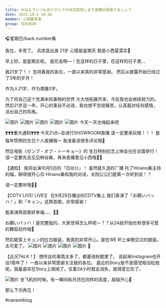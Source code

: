 ```yaml
---
title: おはよういつもありがとう今日生配信します金曜日頑張りましょう
date: 2025.10.3 10:16
member: 小西夏菜実
group: 日向坂46
---
```


🎧星期日/back number桑






各位，辛苦了。
兵库县出身 21岁
心情是星期天
我是小西夏菜实🐺






早上好。是星期五呢。
是花金啊—！在这样的日子里，在这样的日子里、、

我21岁了！！
支持着我的各位，一直以来真的非常感谢。
然后从披露开始已经过了3年的岁月！

作为人21岁，作为偶像3岁。

为了将自己这个充满未知事物的世界
大大地拓展开来，今后我也会继续努力的。
然后21岁这一年，开心的事自不必说，我也想不忽视痛苦，认真面对任何感情，活出自己的风格。

![图片](https://cdn.hinatazaka46.com/files/14/diary/official/member/moblog/202510/mobnqxmyX.jpg)
![图片](https://cdn.hinatazaka46.com/files/14/diary/official/member/moblog/202510/mob1YVnsD.jpg)
![图片](https://cdn.hinatazaka46.com/files/14/diary/official/member/moblog/202510/mobUH3MCp.jpg)
![图片](https://cdn.hinatazaka46.com/files/14/diary/official/member/moblog/202510/mobCgHxQ2.jpg)
![图片](https://cdn.hinatazaka46.com/files/14/diary/official/member/moblog/202510/mobMK2Y1E.jpg)
今天一天也嗨起来吧







❣️❣️❣️重大通知❣️❣️❣️
今天21点~会进行SHOWROOM直播
请一定要来玩哦！！！
是每年惯例的生日个人直播哦〜
我准备读很多评论哦🎂


然后电影《ゼンブ・オブ・トーキョー》的
生日特别纪念上映会也在全国举行！
请一定要先去见见桝谷桑，再来直播里见小西哦🤟🤟













【通知】
我将出演10月5日的「日向ひ」！
虽然是久违的广播
托了Hinano桑主持的福，聊得很开心😊
Hinano桑和我的对话，太阳公公们是第一次听到说！？

请一定要听哦🫶🏻












【CDTV LIVE! LIVE!】
在9月29日播出的CDTV桑上
我们表演了「お願いバッハ！」和「キュン」这两首歌。非常感谢！

能表演两首歌好幸福、、、🤤💫

お願いバッハ！是完整版的，大家觉得怎么样呢—？？从2A段开始也有很多可爱的舞蹈动作哦🎵


然后能穿上キュン的红白服装，我真的非常开心。是在WE R!上亲眼见过的服装。太可爱了。
![图片](https://cdn.hinatazaka46.com/files/14/diary/official/member/moblog/202510/mobE1Tm4R.jpg)
![图片](https://cdn.hinatazaka46.com/files/14/diary/official/member/moblog/202510/mobE8WZZp.jpg)
![图片](https://cdn.hinatazaka46.com/files/14/diary/official/member/moblog/202510/mobe6bs3G.jpg)
![图片](https://cdn.hinatazaka46.com/files/14/diary/official/member/moblog/202510/mobyGCdk4.jpg)
🩵










【近况TALK！】
想传达的事情太多了，都塞进标题里了。
说起来Instagram也开设1周年了！
一直以来非常感谢关注我的各位。
最近的Story是不是感觉相当松弛呢。我最喜欢在Story上胡闹了。仗着24小时就会消失，就得意忘形了。









![图片](https://cdn.hinatazaka46.com/files/14/diary/official/member/moblog/202510/mobVzkMA4.jpg)
坐飞机的时候，有一瞬间和月亮在同样的高度，超级开心🌙









那么下次再见！





#nanamiblog